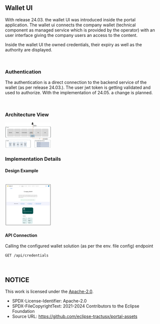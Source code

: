 ## Wallet UI

With release 24.03. the wallet UI was introduced inside the portal application.
The wallet ui connects the company wallet (technical component as managed service which is provided by the operator) with an user interface giving the company users an access to the content.

Inside the wallet UI the owned credentials, their expiry as well as the authority are displayed.

<br>

### Authentication

The authentication is a direct connection to the backend service of the wallet (as per release 24.03.).
The user jwt token is getting validated and used to authorize.
With the implementation of 24.05. a change is planned.

<br>

### Architecture View

<img width="152" alt="image" src="https://raw.githubusercontent.com/eclipse-tractusx/portal-assets/main/docs/static/walletUIArchitecture.png">

<br>

### Implementation Details

#### Design Example

<br>

<img width="152" alt="image" src="https://raw.githubusercontent.com/eclipse-tractusx/portal-assets/main/docs/static/walletUI.png">

<br>

#### API Connection

Calling the configured wallet solution (as per the env. file config) endpoint

```
GET /api/credentials
```

<br>

## NOTICE

This work is licensed under the [Apache-2.0](https://www.apache.org/licenses/LICENSE-2.0).

- SPDX-License-Identifier: Apache-2.0
- SPDX-FileCopyrightText: 2021-2024 Contributors to the Eclipse Foundation
- Source URL: https://github.com/eclipse-tractusx/portal-assets

